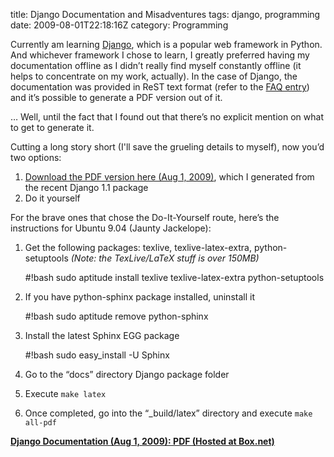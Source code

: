 title: Django Documentation and Misadventures
tags: django, programming
date: 2009-08-01T22:18:16Z
category: Programming

Currently am learning [Django][django], which is a popular web framework in Python. And whichever framework I chose to learn, I greatly preferred having my documentation offline as I didn’t really find myself constantly offline (it helps to concentrate on my work, actually). In the case of Django, the documentation was provided in ReST text format (refer to the [FAQ entry][djfaq]) and it’s possible to generate a PDF version out of it.

… Well, until the fact that I found out that there’s no explicit mention on what to get to generate it.

Cutting a long story short (I'll save the grueling details to myself), now you’d two options:

1. [Download the PDF version here (Aug 1, 2009)][djpdf], which I generated from the recent Django 1.1 package
2. Do it yourself

For the brave ones that chose the Do-It-Yourself route, here’s the instructions for Ubuntu 9.04 (Jaunty Jackelope):


1. Get the following packages: texlive, texlive-latex-extra, python-setuptools *(Note: the TexLive/LaTeX stuff is over 150MB)* 

    #!bash
    sudo aptitude install texlive texlive-latex-extra python-setuptools

2. If you have python-sphinx package installed, uninstall it

    #!bash
    sudo aptitude remove python-sphinx

3. Install the latest Sphinx EGG package

    #!bash
    sudo easy_install -U Sphinx

4. Go to the “docs” directory Django package folder
5. Execute `make latex`
6. Once completed, go into the “\_build/latex” directory and execute `make all-pdf`

[**Django Documentation (Aug 1, 2009): PDF (Hosted at Box.net)**][djpdf]

[django]: http://www.djangoproject.com/
[djfaq]: http://docs.djangoproject.com/en/dev/faq/general/#how-can-i-download-the-django-documentation-to-read-it-offline
[djpdf]: http://www.box.net/shared/vo4fklk21i
